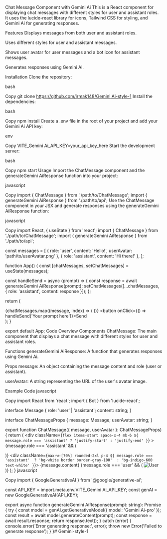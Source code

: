 Chat Message Component with Gemini Ai
This is a React component for displaying chat messages with different styles for user and assistant roles. It uses the lucide-react library for icons, Tailwind CSS for styling, and Gemini Ai for generating responses.

Features
Displays messages from both user and assistant roles.

Uses different styles for user and assistant messages.

Shows user avatar for user messages and a bot icon for assistant messages.

Generates responses using Gemini Ai.

Installation
Clone the repository:

bash

Copy
git clone [https://github.com/irmak148/Gemini Ai-style-1](https://github.com/irmak148/Gemini-style-1.git)
Install the dependencies:

bash

Copy
npm install
Create a .env file in the root of your project and add your Gemini Ai API key:

env

Copy
VITE_Gemini Ai_API_KEY=your_api_key_here
Start the development server:

bash

Copy
npm start
Usage
Import the ChatMessage component and the generateGemini AiResponse function into your project:

javascript

Copy
import { ChatMessage } from './path/to/ChatMessage';
import { generateGemini AiResponse } from './path/to/api';
Use the ChatMessage component in your JSX and generate responses using the generateGemini AiResponse function:

javascript

Copy
import React, { useState } from 'react';
import { ChatMessage } from './path/to/ChatMessage';
import { generateGemini AiResponse } from './path/to/api';

const messages = [
  { role: 'user', content: 'Hello!', userAvatar: 'path/to/userAvatar.png' },
  { role: 'assistant', content: 'Hi there!' },
];

function App() {
  const [chatMessages, setChatMessages] = useState(messages);

  const handleSend = async (prompt) => {
    const response = await generateGemini AiResponse(prompt);
    setChatMessages([...chatMessages, { role: 'assistant', content: response }]);
  };

  return (
    <div>
      {chatMessages.map((message, index) => (
        <ChatMessage key={index} message={message} userAvatar={message.userAvatar} />
      ))}
      <button onClick={() => handleSend('Your prompt here')}>Send</button>
    </div>
  );
}

export default App;
Code Overview
Components
ChatMessage: The main component that displays a chat message with different styles for user and assistant roles.

Functions
generateGemini AiResponse: A function that generates responses using Gemini Ai.

Props
message: An object containing the message content and role (user or assistant).

userAvatar: A string representing the URL of the user's avatar image.

Example Code
javascript

Copy
import React from 'react';
import { Bot } from 'lucide-react';

interface Message {
  role: 'user' | 'assistant';
  content: string;
}

interface ChatMessageProps {
  message: Message;
  userAvatar: string;
}

export function ChatMessage({ message, userAvatar }: ChatMessageProps) {
  return (
    <div
      className={`flex items-start space-x-4 mb-6 ${
        message.role === 'assistant' ? 'justify-start' : 'justify-end'
      }`}
    >
      {message.role === 'assistant' && (
        <div className="w-10 h-10 rounded-full bg-indigo-100 flex items-center justify-center">
          <Bot className="w-6 h-6 text-indigo-600" />
        </div>
      )}
      <div className={`max-w-[70%] rounded-2xl p-4 ${
        message.role === 'assistant' 
          ? 'bg-white border border-gray-100' 
          : 'bg-indigo-600 text-white'
      }`}>
        {message.content}
      </div>
      {message.role === 'user' && (
        <img 
          src={userAvatar} 
          alt="User" 
          className="w-10 h-10 rounded-full border-2 border-indigo-100"
        />
      )}
    </div>
  );
}
javascript

Copy
import { GoogleGenerativeAI } from '@google/generative-ai';

const API_KEY = import.meta.env.VITE_Gemini Ai_API_KEY;
const genAI = new GoogleGenerativeAI(API_KEY);

export async function generateGemini AiResponse(prompt: string): Promise<string> {
  try {
    const model = genAI.getGenerativeModel({ model: 'Gemini Ai-pro' });
    const result = await model.generateContent(prompt);
    const response = await result.response;
    return response.text();
  } catch (error) {
    console.error('Error generating response:', error);
    throw new Error('Failed to generate response');
  }
}#   G e m i n i - s t y l e - 1  
 